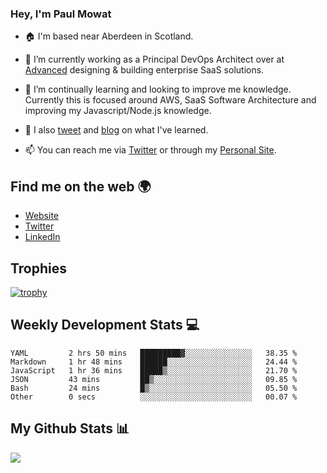 ### Hey, I'm Paul Mowat

- 🏠 I'm based near Aberdeen in Scotland.
- 💼 I’m currently working as a Principal DevOps Architect over at [Advanced](https://www.oneadvanced.com/) designing & building enterprise SaaS solutions.
- 📖 I’m continually learning and looking to improve me knowledge. Currently this is focused around AWS, SaaS Software Architecture and improving my Javascript/Node.js knowledge.
- 📔 I also [tweet](https://twitter.com/paul_mowat) and [blog](https://www.paulmowat.co.uk/blog) on what I've learned.

- 📫 You can reach me via [Twitter](https://twitter.com/paul_mowat) or through my [Personal Site](https://www.paulmowat.co.uk).


## Find me on the web 🌍

- [Website](https://www.paulmowat.co.uk)
- [Twitter](https://twitter.com/paul_mowat)
- [LinkedIn](https://www.linkedin.com/in/paulmowat)

## Trophies

[![trophy](https://github-profile-trophy.vercel.app/?username=paulmowat)](https://github.com/ryo-ma/github-profile-trophy)

## Weekly Development Stats 💻

<!--START_SECTION:waka-->

```text
YAML         2 hrs 50 mins   █████████▓░░░░░░░░░░░░░░░   38.35 %
Markdown     1 hr 48 mins    ██████░░░░░░░░░░░░░░░░░░░   24.44 %
JavaScript   1 hr 36 mins    █████▒░░░░░░░░░░░░░░░░░░░   21.70 %
JSON         43 mins         ██▒░░░░░░░░░░░░░░░░░░░░░░   09.85 %
Bash         24 mins         █▒░░░░░░░░░░░░░░░░░░░░░░░   05.50 %
Other        0 secs          ░░░░░░░░░░░░░░░░░░░░░░░░░   00.07 %
```

<!--END_SECTION:waka-->

## My Github Stats 📊

![](https://github-readme-stats.vercel.app/api?username=paulmowat&show_icons=true&count_private=true)
